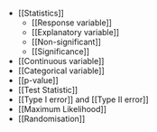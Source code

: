 - [[Statistics]]
	- [[Response variable]]
	- [[Explanatory variable]]
	- [[Non-significant]]
	- [[Significance]]
- [[Continuous variable]]
- [[Categorical variable]]
- [[p-value]]
- [[Test Statistic]]
- [[Type I error]] and [[Type II error]]
- [[Maximum Likelihood]]
- [[Randomisation]]